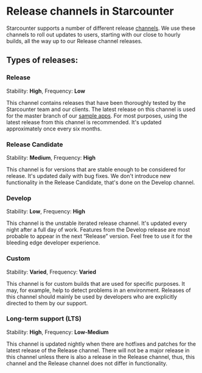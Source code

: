 # Release channels in Starcounter

Starcounter supports a number of different release [channels](http://downloads.starcounter.com/download). We use these channels to roll out updates to users, starting with our close to hourly builds, all the way up to our Release channel releases.

## Types of releases:

### Release
Stability: **High**, Frequency: **Low**

This channel contains releases that have been thoroughly tested by the Starcounter team and our clients. The latest release on this channel is used for the master branch of our [sample apps](https://github.com/starcounterapps). For most purposes, using the latest release from this channel is recommended. It's updated approximately once every six months.

### Release Candidate
Stability: **Medium**, Frequency: **High**

This channel is for versions that are stable enough to be considered for release. It's updated daily with bug fixes. We don't introduce new functionality in the Release Candidate, that's done on the Develop channel.

### Develop
Stability: **Low**, Frequency: **High**

This channel is the unstable iterated release channel. It's updated every night after a full day of work. Features from the Develop release are most probable to appear in the next “Release” version. Feel free to use it for the bleeding edge developer experience.

### Custom
Stability: **Varied**, Frequency: **Varied**

This channel is for custom builds that are used for specific purposes. It may, for example, help to detect problems in an environment. Releases of this channel should mainly be used by developers who are explicitly directed to them by our support.

### Long-term support (LTS)
Stability: **High**, Frequency: **Low-Medium**

This channel is updated nightly when there are hotfixes and patches for the latest release of the Release channel. There will not be a major release in this channel unless there is also a release in the Release channel, thus, this channel and the Release channel does not differ in functionality.
